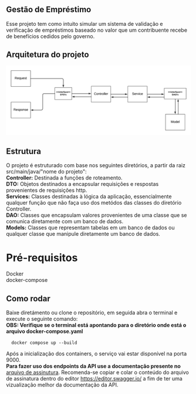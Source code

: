 ## Gestão de Empréstimo
Esse projeto tem como intuito simular um sistema de validação e verificação de empréstimos baseado no valor que um contribuente recebe de benefícios cedidos pelo governo.

## Arquitetura do projeto
<img src="./images/Classe UML.png" alt="image_name png" />

## Estrutura
O projeto é estruturado com base nos seguintes diretórios, a partir da raiz src/main/java/"nome do projeto": <br>
**Controller:** Destinada a funções de roteamento.<br>
**DTO:** Objetos destinados a encapsular requisições e respostas provenientes de requisições http. <br>
**Services:** Classes destinadas à lógica da aplicação, essencialmente qualquer função que não faça uso dos metódos das classes do diretório Controller. <br>
**DAO:** Classes que encapsulam valores provenientes de uma classe que se comunica diretamente com um banco de dados. <br>
**Models:** Classes que representam tabelas em um banco de dados ou qualquer classe que manipule diretamente um banco de dados. <br> 

# Pré-requisitos
Docker <br>
docker-compose

## Como rodar
Baixe diretámento ou clone o repositório, em seguida abra o terminal e execute o seguinte comando: <br>
**OBS: Verifique se o terminal está apontando para o diretório onde está o arquivo docker-compose.yaml**

```
  docker compose up --build
```

Após a inicialização dos containers, o serviço vai estar disponível na porta 9000. <br>
**Para fazer uso dos endpoints da API use a documentação presente no** [arquivo de assinutura](https://github.com/Projeto-previdencia-privada/Documentacao/blob/main/Gest%C3%A3o%20de%20Empr%C3%A9stimos%20-%20Documenta%C3%A7%C3%A3o/assinaturaAPI.yaml). 
 Recomenda-se copiar  e colar o conteúdo do arquivo de assinatura dentro do editor https://editor.swagger.io/ a fim de ter uma vizualização melhor da documentação da API.

